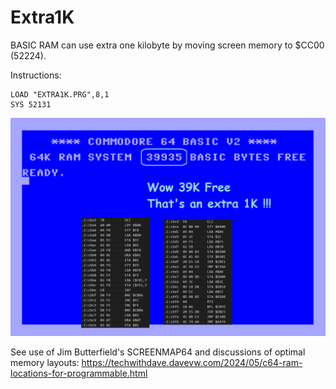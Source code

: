 # Extra1K #

BASIC RAM can use extra one kilobyte by moving screen memory to $CC00 (52224).

Instructions:

    LOAD "EXTRA1K.PRG",8,1
    SYS 52131

![blah](extra1k.png)

See use of Jim Butterfield's SCREENMAP64 and discussions of optimal memory layouts:
https://techwithdave.davevw.com/2024/05/c64-ram-locations-for-programmable.html